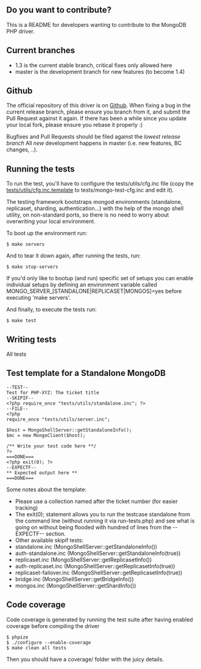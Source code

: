 ## Do you want to contribute?

This is a README for developers wanting to contribute to the MongoDB PHP
driver.


## Current branches

* 1.3 is the current stable branch, critical fixes only allowed here
* master is the development branch for new features (to become 1.4)


## Github

The official repository of this driver is on
[Github](http://www.github.com/mongodb/mongo-php-driver/).  When fixing a bug
in the current release branch, please ensure you branch from it, and submit the
Pull Request against it again.  If there has been a while since you update your
local fork, please ensure you rebase it properly :)

Bugfixes and Pull Requests should be filed against the *lowest release branch*
All *new* development happens in master (i.e. new features, BC changes, ..).


## Running the tests

To run the test, you'll have to configure the tests/utils/cfg.inc file (copy
the [tests/utils/cfg.inc.template](tests/utils/cfg.inc.template) to
tests/mongo-test-cfg.inc and edit it).

The testing framework bootstraps mongod environments (standalone, replicaset,
sharding, authentication...) with the help of the mongo shell utility, on
non-standard ports, so there is no need to worry about overwriting your local
environment.

To boot up the environment run:

    $ make servers

And to tear it down again, after running the tests, run:

    $ make stop-servers

If you'd only like to bootup (and run) specific set of setups you can enable
individual setups by defining an environment variable called
MONGO_SERVER_[STANDALONE|REPLICASET|MONGOS]=yes before executing 'make servers'.

And finally, to execute the tests run:

    $ make test


## Writing tests

All tests 


## Test template for a Standalone MongoDB
    --TEST--
    Test for PHP-XYZ: The ticket title
    --SKIPIF--
    <?php require_once "tests/utils/standalone.inc"; ?>
    --FILE--
    <?php
    require_once "tests/utils/server.inc";

    $host = MongoShellServer::getStandaloneInfo();
    $mc = new MongoClient($host);

    /** Write your test code here **/
    ?>
    ===DONE===
    <?php exit(0); ?>
    --EXPECTF--
    ** Expected output here **
    ===DONE===

Some notes about the template:

* Please use a collection named after the ticket number (for easier tracking)
* The exit(0); statement allows you to run the testcase standalone from
  the command line (without running it via run-tests.php) and see what is going
  on without being flooded with hundred of lines from the --EXPECTF-- section.
* Other available skipif tests:
 * standalone.inc (MongoShellServer::getStandaloneInfo())
 * auth-standalone.inc (MongoShellServer::getStandaloneInfo(true))
 * replicaset.inc (MongoShellServer::getReplicasetInfo())
 * auth-replicaset.inc (MongoShellServer::getReplicasetInfo(true))
 * replicaset-failover.inc (MongoShellServer::getReplicasetInfo(true))
 * bridge.inc (MongoShellServer::getBridgeInfo())
 * mongos.inc (MongoShellServer::getShardInfo())


## Code coverage

Code coverage is generated by running the test suite after having enabled
coverage before compiling the driver

    $ phpize
    $ ./configure --enable-coverage
    $ make clean all tests

Then you should have a coverage/ folder with the juicy details.


